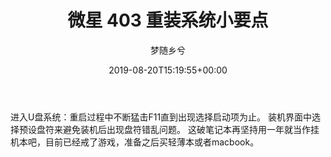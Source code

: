 ﻿---
title: 微星 403 重装系统小要点
author: 梦随乡兮

date: 2019-08-20T15:19:55+00:00

zrz_credit_add:
b2_post_reading_role:

slug: "weixing-403"
---
进入U盘系统：重启过程中不断猛击F11直到出现选择启动项为止。
装机界面中选择预设盘符来避免装机后出现盘符错乱问题。
这破笔记本再坚持用一年就当作挂机本吧，目前已经戒了游戏，准备之后买轻薄本或者macbook。
